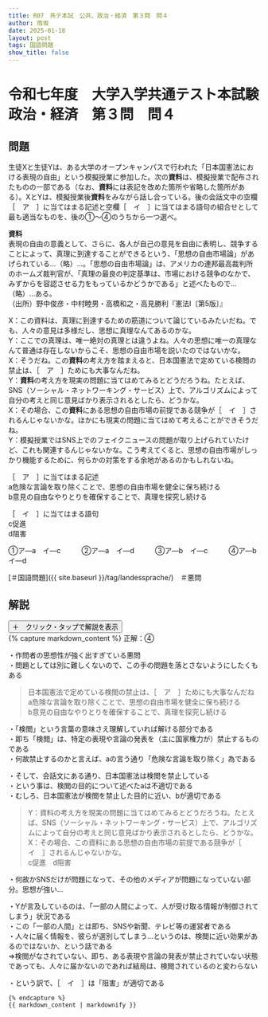 ```yaml
---
title: R07　共テ本試　公共、政治・経済　第３問　問４
author: 雨坂
date: 2025-01-18
layout: post
tags: 国語問題
show_title: false
---
```

  
# 令和七年度　大学入学共通テスト本試験　政治・経済　第３問　問４  
  
## 問題  
生徒Xと生徒Yは、ある大学のオープンキャンパスで行われた「日本国憲法における表現の自由」という模擬授業に参加した。次の**資料**は、模擬授業で配布されたものの一部である（なお、**資料**には表記を改めた箇所や省略した箇所がある）。XとYは、模擬授業後**資料**をみながら話し合っている。後の会話文中の空欄［　ア　］に当てはまる記述と空欄［　イ　］に当てはまる語句の組合せとして最も適当なものを、後の①～④のうちから一つ選べ。  
  
**資料**  
表現の自由の意義として、さらに、各人が自己の意見を自由に表明し、競争することによって、真理に到達することができるという、「思想の自由市場論」があげられている…（略）…。「思想の自由市場論」は、アメリカの連邦最高裁判所のホームズ裁判官が、「真理の最良の判定基準は、市場における競争のなかで、みずからを容認させる力をもっているかどうかである」と述べたもので…（略）…ある。  
（出所）野中俊彦・中村睦男・高橋和之・高見勝利『憲法I〔第5版〕』  
  
X：この資料は、真理に到達するための筋道について論じているみたいだね。でも、人々の意見は多様だし、思想に真理なんてあるのかな。  
Y：ここでの真理は、唯一絶対の真理とは違うよね。人々の思想に唯一の真理なんて普通は存在しないからこそ、思想の自由市場を説いたのではないかな。  
X：そうだね。この**資料**の考え方を踏まえると、日本国憲法で定めている検閲の禁止は、［　ア　］ためにも大事なんだね。  
Y：**資料**の考え方を現実の問題に当てはめてみるとどうだろうね。たとえば、SNS（ソーシャル・ネットワーキング・サービス）上で、アルゴリズムによって自分の考えと同じ意見ばかり表示されるとしたら、どうかな。  
X：その場合、この**資料**にある思想の自由市場の前提である競争が［　イ　］されるんじゃないかな。ほかにも現実の問題に当てはめて考えることができそうだね。  
Y：模擬授業ではSNS上でのフェイクニュースの問題が取り上げられていたけど、これも関連するんじゃないかな。こう考えてくると、思想の自由市場がしっかり機能するために、何らかの対策をする余地があるのかもしれないね。  
  
［　ア　］に当てはまる記述  
a危険な言論を取り除くことで、思想の自由市場を健全に保ち続ける  
b意見の自由なやりとりを確保することで、真理を探究し続ける  
  
［　イ　］に当てはまる語句  
c促進  
d阻害  
  
①ア―a　イ―c　　　②ア―a　イ―d　　　③ア―b　イ―c　　　④ア―b　イ―d  

[＃国語問題]({{ site.baseurl }}/tag/landessprache/)　＃悪問

  
## 解説  
<div class="collapsible">
  <button class="collapsible-button">＋　クリック・タップで解説を表示</button>
  <div class="collapsible-content">
    {% capture markdown_content %}
正解：④  
  
・作問者の思想性が強く出すぎている悪問  
・問題としては別に難しくないので、この手の問題を落とさないようにしたくもある  
  
>日本国憲法で定めている検閲の禁止は、［　ア　］ためにも大事なんだね  
>a危険な言論を取り除くことで、思想の自由市場を健全に保ち続ける  
>b意見の自由なやりとりを確保することで、真理を探究し続ける  
  
・「検閲」という言葉の意味さえ理解していれば解ける部分である  
・即ち「検閲」は、特定の表現や言論の発表を（主に国家権力が）禁止するものである  
・何故禁止するのかと言えば、aの言う通り「危険な言論を取り除く」為である  
  
・そして、会話文にある通り、日本国憲法は検閲を禁止している  
・という事は、検閲の目的について述べたaは不適切である  
・むしろ、日本国憲法が検閲を禁止した目的に近い、bが適切である  
  
>Y：資料の考え方を現実の問題に当てはめてみるとどうだろうね。たとえば、SNS（ソーシャル・ネットワーキング・サービス）上で、アルゴリズムによって自分の考えと同じ意見ばかり表示されるとしたら、どうかな。  
>X：その場合、この資料にある思想の自由市場の前提である競争が［　イ　］されるんじゃないかな。  
>c促進　d阻害  
  
・何故かSNSだけが問題になって、その他のメディアが問題になっていない部分。思想が強い…  
  
・Yが言及しているのは、「一部の人間によって、人が受け取る情報が制御されてしまう」状況である  
・この「一部の人間」とは即ち、SNSや新聞、テレビ等の運営者である  
・人々に届く情報を、彼らが選別してしまう…というのは、検閲に近い効果があるのではないか、という話である  
⇒検閲がなされていない、即ち、ある表現や言論の発表が禁止されていない状態であっても、人々に届かないのであれば結局は、検閲されているのと変わらない  
  
・という訳で、［　イ　］は「阻害」が適切である  

    {% endcapture %}
    {{ markdown_content | markdownify }}
  </div>
</div>